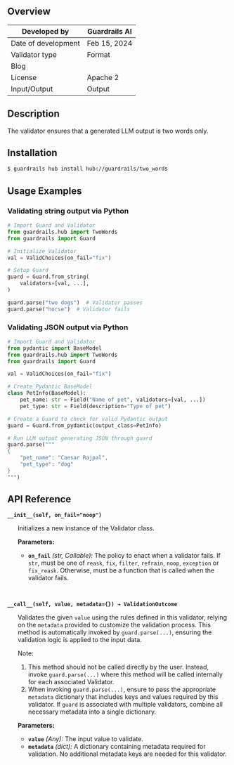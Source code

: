 ## Overview

| Developed by | Guardrails AI |
| --- | --- |
| Date of development | Feb 15, 2024 |
| Validator type | Format |
| Blog |  |
| License | Apache 2 |
| Input/Output | Output |

## Description

The validator ensures that a generated LLM output is two words only.

## Installation

```bash
$ guardrails hub install hub://guardrails/two_words
```

## Usage Examples

### Validating string output via Python

```python
# Import Guard and Validator
from guardrails.hub import TwoWords
from guardrails import Guard

# Initialize Validator
val = ValidChoices(on_fail="fix")

# Setup Guard
guard = Guard.from_string(
    validators=[val, ...],
)

guard.parse("two dogs")  # Validator passes
guard.parse("horse")  # Validator fails
```

### Validating JSON output via Python

```python
# Import Guard and Validator
from pydantic import BaseModel
from guardrails.hub import TwoWords
from guardrails import Guard

val = ValidChoices(on_fail="fix")

# Create Pydantic BaseModel
class PetInfo(BaseModel):
    pet_name: str = Field("Name of pet", validators=[val, ...])
    pet_type: str = Field(description="Type of pet")

# Create a Guard to check for valid Pydantic output
guard = Guard.from_pydantic(output_class=PetInfo)

# Run LLM output generating JSON through guard
guard.parse("""
{
    "pet_name": "Caesar Rajpal",
    "pet_type": "dog"
}
""")
```

## API Reference

**`__init__(self, on_fail="noop")`**
<ul>

Initializes a new instance of the Validator class.

**Parameters:**

- **`on_fail`** *(str, Callable):* The policy to enact when a validator fails. If `str`, must be one of `reask`, `fix`, `filter`, `refrain`, `noop`, `exception` or `fix_reask`. Otherwise, must be a function that is called when the validator fails.

</ul>

<br>

**`__call__(self, value, metadata={}) → ValidationOutcome`**

<ul>

Validates the given `value` using the rules defined in this validator, relying on the `metadata` provided to customize the validation process. This method is automatically invoked by `guard.parse(...)`, ensuring the validation logic is applied to the input data.

Note:

1. This method should not be called directly by the user. Instead, invoke `guard.parse(...)` where this method will be called internally for each associated Validator.
2. When invoking `guard.parse(...)`, ensure to pass the appropriate `metadata` dictionary that includes keys and values required by this validator. If `guard` is associated with multiple validators, combine all necessary metadata into a single dictionary.

**Parameters:**

- **`value`** *(Any):* The input value to validate.
- **`metadata`** *(dict):* A dictionary containing metadata required for validation. No additional metadata keys are needed for this validator.

</ul>
